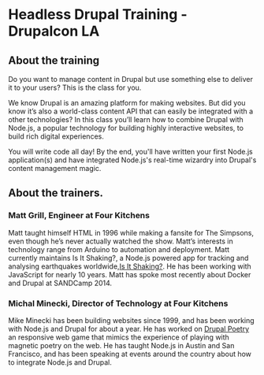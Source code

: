 # Headless Drupal Training - Drupalcon LA

## About the training

Do you want to manage content in Drupal but use something else to deliver it to your users? This is the class for you.

We know Drupal is an amazing platform for making websites. But did you know it’s also a world-class content API that can easily be integrated with a other technologies? In this class you’ll learn how to combine Drupal with Node.js, a popular technology for building highly interactive websites, to build rich digital experiences.

You will write code all day! By the end, you'll have written your first Node.js application(s) and have integrated Node.js's real-time wizardry into Drupal's content management magic.

## About the trainers.

### Matt Grill, Engineer at Four Kitchens

Matt taught himself HTML in 1996 while making a fansite for The Simpsons, even though he’s never actually watched the show. Matt’s interests in technology range from Arduino to automation and deployment. Matt currently maintains Is It Shaking?, a Node.js powered app for tracking and analysing earthquakes worldwide,[Is It Shaking?](http://isitshaking). He has been working with JavaScript for nearly 10 years. Matt has spoke most recently about Docker and Drupal at SANDCamp 2014.

### Michal Minecki, Director of Technology at Four Kitchens

Mike Minecki has been building websites since 1999, and has been working with Node.js and Drupal for about a year. He has worked on [Drupal Poetry](http://drupalpoetry.com/) an responsive web game that mimics the experience of playing with magnetic poetry on the web. He has taught Node.js in Austin and San Francisco, and has been speaking at events around the country about how to integrate Node.js and Drupal.
